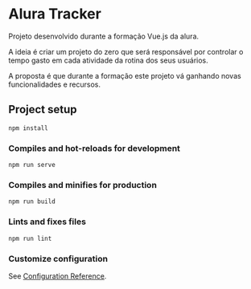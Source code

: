# Alura Tracker

Projeto desenvolvido durante a formação Vue.js da alura.

A ideia é criar um projeto do zero que será responsável por controlar o tempo gasto em cada atividade da rotina dos seus usuários.

A proposta é que durante a formação este projeto vá ganhando novas funcionalidades e recursos.

## Project setup
```
npm install
```

### Compiles and hot-reloads for development
```
npm run serve
```

### Compiles and minifies for production
```
npm run build
```

### Lints and fixes files
```
npm run lint
```

### Customize configuration
See [Configuration Reference](https://cli.vuejs.org/config/).
